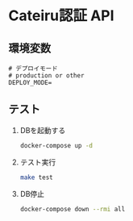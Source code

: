 # Cateiru認証 API

## 環境変数

```env
# デプロイモード
# production or other
DEPLOY_MODE=
```

## テスト

1. DBを起動する

   ```bash
   docker-compose up -d
   ```

2. テスト実行

    ```bash
    make test
    ```

3. DB停止

    ```bash
    docker-compose down --rmi all
    ```
